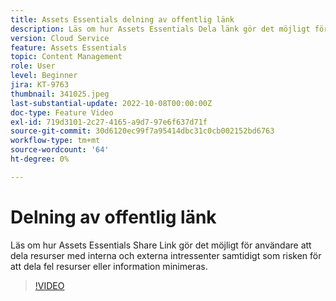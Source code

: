 ```yaml
---
title: Assets Essentials delning av offentlig länk
description: Läs om hur Assets Essentials Dela länk gör det möjligt för användare att dela resurser med interna och externa intressenter samtidigt som risken för att dela fel resurser minimeras ... (Beskrivningarna ska vara mellan 60 och 160 tecken)
version: Cloud Service
feature: Assets Essentials
topic: Content Management
role: User
level: Beginner
jira: KT-9763
thumbnail: 341025.jpeg
last-substantial-update: 2022-10-08T00:00:00Z
doc-type: Feature Video
exl-id: 719d3101-2c27-4165-a9d7-97e6f637d71f
source-git-commit: 30d6120ec99f7a95414dbc31c0cb002152bd6763
workflow-type: tm+mt
source-wordcount: '64'
ht-degree: 0%

---
```


# Delning av offentlig länk

Läs om hur Assets Essentials Share Link gör det möjligt för användare att dela resurser med interna och externa intressenter samtidigt som risken för att dela fel resurser eller information minimeras.

>[!VIDEO](https://video.tv.adobe.com/v/341025?quality=12&learn=on)

